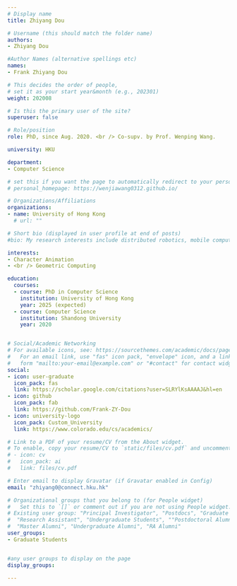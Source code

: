 ```yaml
---
# Display name
title: Zhiyang Dou

# Username (this should match the folder name)
authors:
- Zhiyang Dou

#Author Names (alternative spellings etc)
names:
- Frank Zhiyang Dou

# This decides the order of people, 
# set it as your start year&month (e.g., 202301) 
weight: 202008

# Is this the primary user of the site?
superuser: false

# Role/position
role: PhD, since Aug. 2020. <br /> Co-supv. by Prof. Wenping Wang.

university: HKU

department:
- Computer Science

# set this if you want the page to automatically redirect to your personal homepage
# personal_homepage: https://wenjiawang0312.github.io/

# Organizations/Affiliations
organizations:
- name: University of Hong Kong
  # url: ""

# Short bio (displayed in user profile at end of posts)
#bio: My research interests include distributed robotics, mobile computing and programmable matter.

interests:
- Character Animation 
- <br /> Geometric Computing 

education:
  courses:
  - course: PhD in Computer Science
    institution: University of Hong Kong
    year: 2025 (expected)
  - course: Computer Science
    institution: Shandong University
    year: 2020


# Social/Academic Networking
# For available icons, see: https://sourcethemes.com/academic/docs/page-builder/#icons
#   For an email link, use "fas" icon pack, "envelope" icon, and a link in the
#   form "mailto:your-email@example.com" or "#contact" for contact widget.
social:
- icon: user-graduate
  icon_pack: fas
  link: https://scholar.google.com/citations?user=SLRYlKsAAAAJ&hl=en
- icon: github
  icon_pack: fab
  link: https://github.com/Frank-ZY-Dou
- icon: university-logo
  icon_pack: Custom_University
  link: https://www.colorado.edu/cs/academics/

# Link to a PDF of your resume/CV from the About widget.
# To enable, copy your resume/CV to `static/files/cv.pdf` and uncomment the lines below.
# - icon: cv
#   icon_pack: ai
#   link: files/cv.pdf

# Enter email to display Gravatar (if Gravatar enabled in Config)
email: "zhiyang0@connect.hku.hk"

# Organizational groups that you belong to (for People widget)
#   Set this to `[]` or comment out if you are not using People widget.
# Existing user group: "Principal Investigator", "Postdocs", "Graduate Students", 
#  "Research Assistant", "Undergraduate Students", ""Postdoctoral Alumni", "PhD Alumni", 
#  "Master Alumni", "Undergraduate Alumni", "RA Alumni"
user_groups:
- Graduate Students


#any user groups to display on the page
display_groups:

---
```


<!-- # write your biography here -->
